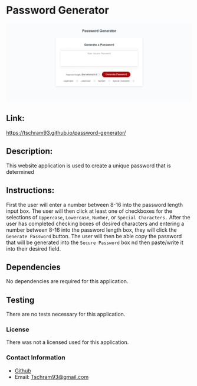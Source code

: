 # Password Generator

![Image of application](passwordPreview.JPG)
            
## Link:
https://tschram93.github.io/password-generator/
## Description: 
This website application is used to create a unique password that is determined

## Instructions: 
First the user will enter a number between 8-16 into the password length input box. The user will then click at least one of checkboxes for the selections of `Uppercase`, `Lowercase`, `Number`, or `Special Characters.` After the user has completed checking boxes of desired characters and entering a number between 8-16 into the password length box, they will click the `Generate Password` button. The user will then be able copy the password that will be generated into the `Secure Password` box nd then paste/write it into their desired field.

## Dependencies
No dependencies are required for this application.

## Testing
There are no tests necessary for this application.

### License
There was not a licensed used for this application.

### Contact Information
* [Github](https://github.com/TSchram93)
* Email:  Tschram93@gmail.com
